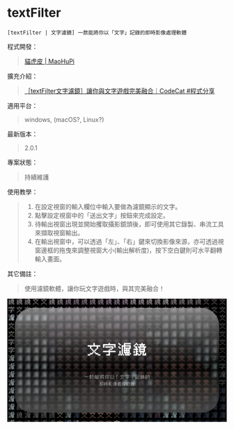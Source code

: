 # textFilter
```
[textFilter | 文字濾鏡] 一款能將你以「文字」記錄的即時影像處理軟體
```

程式開發：
> [貓虎皮 | MaoHuPi](https://github.com/MaoHuPi "前往「貓虎皮」的 github 主頁")

擴充介紹：
> [［textFilter文字濾鏡］讓你與文字遊戲完美融合｜CodeCat #程式分享](https://youtu.be/hUrnGyj5UGI "前往 YuoTube 觀看")

適用平台：
> windows, (macOS?, Linux?)

最新版本：
> 2.0.1

專案狀態：
> 持續維護

使用教學：
> 1. 在設定視窗的輸入欄位中輸入要做為濾鏡顯示的文字。
> 2. 點擊設定視窗中的「送出文字」按鈕來完成設定。
> 3. 待輸出視窗出現並開始攫取攝影鏡頭後，即可使用其它錄製、串流工具來擷取視窗輸出。
> 4. 在輸出視窗中，可以透過「左」、「右」鍵來切換影像來源，亦可透過視窗邊框的拖曳來調整視窗大小(輸出解析度)，按下空白鍵則可水平翻轉輸入畫面。

其它備註：
> 使用濾鏡軟體，讓你玩文字遊戲時，與其完美融合！

![textFilter專案封面](https://github.com/MaoHuPi/textFilter/blob/main/image/cover.png?raw=true)
